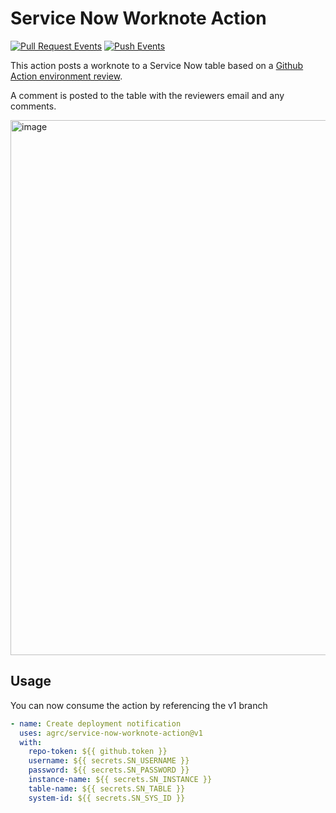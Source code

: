 # Service Now Worknote Action

[![Pull Request Events](https://github.com/agrc/service-now-worknote-action/actions/workflows/pull-request.yml/badge.svg)](https://github.com/agrc/service-now-worknote-action/actions/workflows/pull-request.yml)
[![Push Events](https://github.com/agrc/service-now-worknote-action/actions/workflows/push.yml/badge.svg)](https://github.com/agrc/service-now-worknote-action/actions/workflows/push.yml)

This action posts a worknote to a Service Now table based on a [Github Action environment review](https://docs.github.com/en/actions/managing-workflow-runs/reviewing-deployments).

A comment is posted to the table with the reviewers email and any comments.

<img width="856" alt="image" src="https://user-images.githubusercontent.com/325813/191078116-557707db-594a-4514-970f-be28e59eb634.png">

## Usage

You can now consume the action by referencing the v1 branch

```yaml
- name: Create deployment notification
  uses: agrc/service-now-worknote-action@v1
  with:
    repo-token: ${{ github.token }}
    username: ${{ secrets.SN_USERNAME }}
    password: ${{ secrets.SN_PASSWORD }}
    instance-name: ${{ secrets.SN_INSTANCE }}
    table-name: ${{ secrets.SN_TABLE }}
    system-id: ${{ secrets.SN_SYS_ID }}
```
